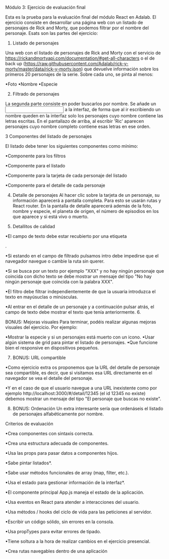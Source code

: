 
Módulo 3: Ejercicio de evaluación final

Esta es la prueba para la evaluación final del módulo React en Adalab. El ejercicio consiste en desarrollar una página web con un listado de personajes de Rick and Morty, que podemos filtrar por el nombre del personaje. 
Esats son las partes del ejercicio:

1. Listado de personajes

Una web con el listado de personajes de Rick and Morty con el servicio de https://rickandmortyapi.com/documentation/#get-all-characters o el de back up (https://raw.githubusercontent.com/Adalab/rick-y-morty/master/data/rick-y-morty.json) que devuelve información sobre los primeros 20 personajes de la serie. Sobre cada uno, se pinta al menos:

•Foto
•Nombre
•Especie

2. Filtrado de personajes

La segunda parte consiste en poder buscarlos por nombre. Se añade un <input> a la interfaz, de forma que al ir escribiendo un nombre queden en la interfaz solo los personajes cuyo nombre contiene las letras escritas. En el pantallazo de arriba, al escribir 'Ric' aparecen personajes cuyo nombre completo contiene esas letras en ese orden.
  
3 Componentes del listado de personajes 

El listado debe tener los siguientes componentes como mínimo:

•Componente para los filtros

•Componente para el listado

•Componente para la tarjeta de cada personaje del listado 

•Componente para el detalle de cada personaje


4. Detalle de personajes
Al hacer clic sobre la tarjeta de un personaje, su información aparecerá a pantalla completa. Para esto se usarán rutas y React router. En la pantalla de detalle aparecerá además de la foto, nombre y especie, el planeta de origen, el número de episodios en los que aparece y si está vivo o muerto.
  
5. Detallitos de calidad

•El campo de texto debe estar recubierto por una etiqueta <form />.

•Si estando en el campo de filtrado pulsamos intro debe impedirse que el navegador navegue
o cambie la ruta sin querer.

•Si se busca por un texto por ejemplo "XXX" y no hay ningún personaje que coincida con dicho texto se debe mostrar un mensaje del tipo "No hay ningún personaje que coincida con la palabra XXX".

•El filtro debe filtrar independientemente de que la usuaria introduzca el texto en mayúsuclas o minúsculas.

•Al entrar en el detalle de un personaje y a continuación pulsar atrás, el campo de texto debe mostrar el texto que tenía anteriormente.
6. 

BONUS: Mejoras visuales
Para terminar, podéis realizar algunas mejoras visuales del ejercicio. Por ejemplo:

•Mostrar la especie y si un personajes está muerto con un icono. •Usar algún sistema de grid para pintar el listado de personajes. •Que funcione bien el responsive en dispositivos pequeños.

7. BONUS: URL compartible

•Como ejercicio extra os proponemos que la URL del detalle de personaje sea compartible, es decir, que si visitamos esa URL directamente en el navegador se vea el detalle del personaje.

•Y en el caso de que el usuario navegue a una URL inexistente como por
ejemplo http://localhost:3000/#/detail/12345 (el id 12345 no existe) debemos mostrar un mensaje del tipo "El personaje que buscas no existe".

8. BONUS: Ordenación
Un extra interesante sería que ordenáseis el listado de personajes alfabéticamente por nombre.

Criterios de evaluación

•Crea componentes con sintaxis correcta.

•Crea una estructura adecuada de componentes.

•Usa las props para pasar datos a componentes hijos.

•Sabe pintar listados*.

•Sabe usar métodos funcionales de array (map, filter, etc.).

•Usa el estado para gestionar información de la interfaz*.

•El componente principal App.js maneja el estado de la aplicación. 

•Usa eventos en React para atender a interacciones del usuario. 

•Usa métodos / hooks del ciclo de vida para las peticiones al servidor.

•Escribir un código sólido, sin errores en la consola.

•Usa propTypes para evitar errores de tipado.

•Tiene soltura a la hora de realizar cambios en el ejercicio presencial.

•Crea rutas navegables dentro de una aplicación
